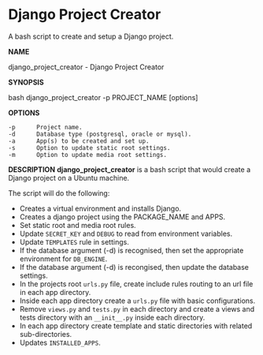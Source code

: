 # Django Project Creator
A bash script to create and setup a Django project.

**NAME**

django_project_creator - Django Project Creator

**SYNOPSIS**

bash django_project_creator -p PROJECT_NAME [options]

**OPTIONS**
    
    -p      Project name.
    -d      Database type (postgresql, oracle or mysql).
    -a      App(s) to be created and set up.
    -s      Option to update static root settings.
    -m      Option to update media root settings.

**DESCRIPTION**
    **django_project_creator** is a bash script that would create a Django project on a Ubuntu machine.

The script will do the following:
* Creates a virtual environment and installs Django.
* Creates a django project using the PACKAGE_NAME and APPS.
* Set static root and media root rules.
* Update ``SECRET_KEY`` and ``DEBUG`` to read from environment variables.
* Update ``TEMPLATES`` rule in settings.
* If the database argument (-d) is recognised, then set the appropriate environment for ``DB_ENGINE``.
* If the database argument (-d) is recongised, then update the database settings.
* In the projects root ``urls.py`` file, create include rules routing to an url file in each app directory.
* Inside each app directory create a ``urls.py`` file with basic configurations.
* Remove ``views.py`` and ``tests.py`` in each directory and create a views and tests directory with an ``__init__.py`` inside each directory.
* In each app directory create template and static directories with related sub-directories.
* Updates ``INSTALLED_APPS``.
